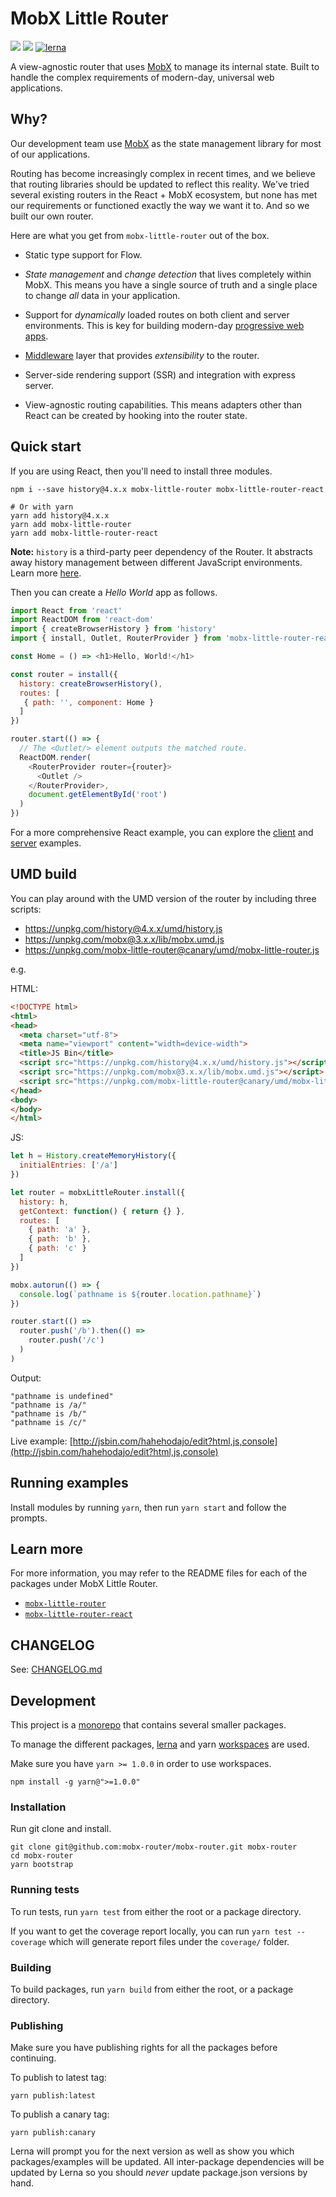 # MobX Little Router

[![](https://codecov.io/gh/mobx-little-router/mobx-little-router/branch/master/graph/badge.svg)](https://codecov.io/gh/mobx-little-router/mobx-little-router)
[![](https://api.travis-ci.org/mobx-little-router/mobx-little-router.svg?branch=master)](https://travis-ci.org/mobx-little-router/mobx-little-router)
[![lerna](https://img.shields.io/badge/maintained%20with-lerna-cc00ff.svg)](https://lernajs.io/)

A view-agnostic router that uses [MobX](https://mobx.js.org/) to manage its internal state. Built
to handle the complex requirements of modern-day, universal web applications.

## Why?

Our development team use [MobX](https://mobx.js.org) as the state management library for most of our
applications.

Routing has become increasingly complex in recent times, and we believe that routing libraries should
be updated to reflect this reality. We've tried several existing routers in the React + MobX ecosystem, but
none has met our requirements or functioned exactly the way we want it to. And so we built our own router.

Here are what you get from `mobx-little-router` out of the box.

- Static type support for Flow.

- *State management* and *change detection* that lives completely within MobX. This means you have a single source of
  truth and a single place to change *all* data in your application.

- Support for *dynamically* loaded routes on both client and server environments. This is key for
  building modern-day [progressive web apps](https://developers.google.com/web/progressive-web-apps/).

- [Middleware](./packages/mobx-little-router/docs/advanced/middleware.md) layer that provides *extensibility* to the router.

- Server-side rendering support (SSR) and integration with express server.

- View-agnostic routing capabilities. This means adapters other than React can be created by hooking
  into the router state.

## Quick start

If you are using React, then you'll need to install three modules.

```
npm i --save history@4.x.x mobx-little-router mobx-little-router-react

# Or with yarn
yarn add history@4.x.x
yarn add mobx-little-router
yarn add mobx-little-router-react
```

**Note:** `history` is a third-party peer dependency of the Router. It abstracts away history management
between different JavaScript environments. Learn more [here](https://github.com/ReactTraining/history/).

Then you can create a *Hello World* app as follows.

```js
import React from 'react'
import ReactDOM from 'react-dom'
import { createBrowserHistory } from 'history'
import { install, Outlet, RouterProvider } from 'mobx-little-router-react'

const Home = () => <h1>Hello, World!</h1>

const router = install({
  history: createBrowserHistory(),
  routes: [
   { path: '', component: Home }
  ]
})

router.start(() => {
  // The <Outlet/> element outputs the matched route.
  ReactDOM.render(
    <RouterProvider router={router}>
      <Outlet />
    </RouterProvider>,
    document.getElementById('root')
  )
})
```

For a more comprehensive React example, you can explore the [client](https://github.com/mobx-little-router/mobx-little-router/blob/master/examples/react-client/src/index.js)
and [server](https://github.com/mobx-little-router/mobx-little-router/blob/master/examples/react-server-side-rendering/index.js) examples.

## UMD build

You can play around with the UMD version of the router by including three scripts:

- https://unpkg.com/history@4.x.x/umd/history.js
- https://unpkg.com/mobx@3.x.x/lib/mobx.umd.js
- https://unpkg.com/mobx-little-router@canary/umd/mobx-little-router.js

e.g.

HTML:

```html
<!DOCTYPE html>
<html>
<head>
  <meta charset="utf-8">
  <meta name="viewport" content="width=device-width">
  <title>JS Bin</title>
  <script src="https://unpkg.com/history@4.x.x/umd/history.js"></script>
  <script src="https://unpkg.com/mobx@3.x.x/lib/mobx.umd.js"></script>
  <script src="https://unpkg.com/mobx-little-router@canary/umd/mobx-little-router.js"></script>
</head>
<body>
</body>
</html>
```

JS:

```js
let h = History.createMemoryHistory({
  initialEntries: ['/a']
})

let router = mobxLittleRouter.install({
  history: h,
  getContext: function() { return {} },
  routes: [
    { path: 'a' },
    { path: 'b' },
    { path: 'c' }
  ]
})

mobx.autorun(() => {
  console.log(`pathname is ${router.location.pathname}`)
})

router.start(() =>
  router.push('/b').then(() =>
    router.push('/c')
  )
)
```

Output:

```
"pathname is undefined"
"pathname is /a/"
"pathname is /b/"
"pathname is /c/"
```

Live example: [http://jsbin.com/hahehodajo/edit?html,js,console](http://jsbin.com/hahehodajo/edit?html,js,console)

## Running examples

Install modules by running `yarn`, then run `yarn start` and follow the prompts.

## Learn more

For more information, you may refer to the README files for each of the packages under MobX Little Router.

- [`mobx-little-router`](./packages/mobx-little-router)
- [`mobx-little-router-react`](./packages/mobx-little-router-react)

## CHANGELOG

See: [CHANGELOG.md](./CHANGELOG.md)

## Development

This project is a [monorepo](http://www.drmaciver.com/2016/10/why-you-should-use-a-single-repository-for-all-your-companys-projects/)
that contains several smaller packages.

To manage the different packages, [lerna](https://lernajs.io/)
and yarn [workspaces](https://yarnpkg.com/blog/2017/08/02/introducing-workspaces/) are used.

Make sure you have `yarn >= 1.0.0` in order to use workspaces.

```
npm install -g yarn@">=1.0.0"
```

### Installation

Run git clone and install.

```
git clone git@github.com:mobx-router/mobx-router.git mobx-router
cd mobx-router
yarn bootstrap
```

### Running tests

To run tests, run `yarn test` from either the root or a package directory.

If you want to get the coverage report locally, you can run `yarn test --coverage` which will
generate report files under the `coverage/` folder.

### Building

To build packages, run `yarn build` from either the root, or a package directory.

### Publishing

Make sure you have publishing rights for all the packages before continuing.

To publish to latest tag:

```
yarn publish:latest
```

To publish a canary tag:

```
yarn publish:canary
```

Lerna will prompt you for the next version as well as show you which packages/examples will be updated.
All inter-package dependencies will be updated by Lerna so you should *never* update package.json versions by hand.
